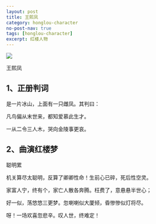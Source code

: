 ```yaml
---
layout: post
title: 王熙凤
category: honglou-character
no-post-nav: true
tags: [honglou-character]
excerpt: 红楼人物
---
```


![](https://img0.baidu.com/it/u=936238793,3237833152&fm=26&fmt=auto&gp=0.jpg) 

王熙凤

## 1、正册判词

是一片冰山，上面有一只雌凤。其判曰：

凡鸟偏从末世来，都知爱慕此生才。

一从二令三人木，哭向金陵事更哀。

## 2、曲演红楼梦

聪明累

机关算尽太聪明，反算了卿卿性命！生前心已碎，死后性空灵。

家富人宁，终有个，家亡人散各奔腾。枉费了，意悬悬半世心；

好一似，荡悠悠三更梦。忽喇喇似大厦倾，昏惨惨似灯将尽。

呀！一场欢喜忽悲辛。叹人世，终难定！
